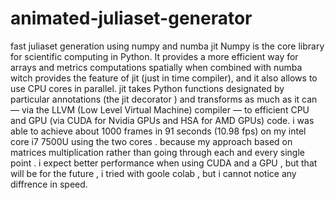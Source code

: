 # animated-juliaset-generator
fast juliaset generation using numpy and numba jit
Numpy is the core library for scientific computing in Python. It provides a more efficient way for arrays and metrics computations spatially when combined with numba witch provides the feature of jit (just in time compiler), and it also allows to use CPU cores in parallel.  jit takes Python functions designated by particular annotations (the jit decorator ) and transforms as much as it can — via the LLVM (Low Level Virtual Machine) compiler — to efficient CPU and GPU (via CUDA for Nvidia GPUs and HSA for AMD GPUs) code. 
i was able to achieve about 1000 frames in 91 seconds (10.98 fps) on my intel core i7 7500U using the two cores .
because my approach based on matrices multiplication rather than going through each and every single point . i expect better performance when using CUDA and a GPU , but that will be for the future , i tried with goole colab , but i cannot notice any diffrence in speed.
